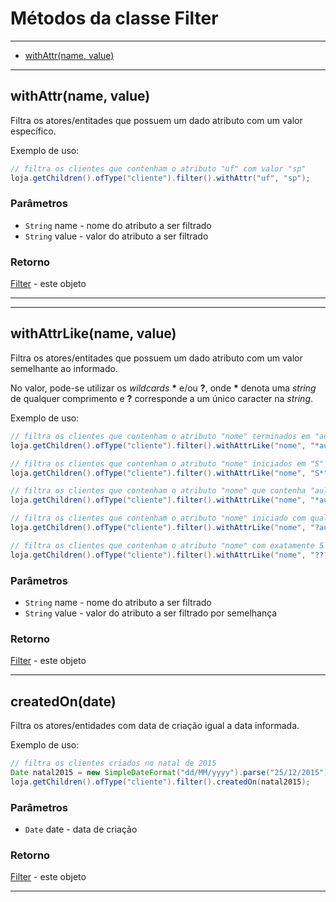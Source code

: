 # Métodos da classe Filter

---

* [withAttr(name, value)](#withattrname-value)

---

## withAttr(name, value)

Filtra os atores/entitades que possuem um dado atributo com um valor específico.

Exemplo de uso:

```java
// filtra os clientes que contenham o atributo "uf" com valor "sp"
loja.getChildren().ofType("cliente").filter().withAttr("uf", "sp");
```

### Parâmetros
* ```String``` name - nome do atributo a ser filtrado
* ```String``` value - valor do atributo a ser filtrado

### Retorno
[Filter](Filter) - este objeto

---

---

## withAttrLike(name, value)

Filtra os atores/entitades que possuem um dado atributo com um valor semelhante ao informado.

No valor, pode-se utilizar os _wildcards_ __*__ e/ou __?__, onde __*__ denota uma _string_ de qualquer comprimento e __?__ corresponde a um único caracter na _string_.

Exemplo de uso:

```java
// filtra os clientes que contenham o atributo "nome" terminados em "aulo"
loja.getChildren().ofType("cliente").filter().withAttrLike("nome", "*aulo");

// filtra os clientes que contenham o atributo "nome" iniciados em "S"
loja.getChildren().ofType("cliente").filter().withAttrLike("nome", "S*");

// filtra os clientes que contenham o atributo "nome" que contenha "aul"
loja.getChildren().ofType("cliente").filter().withAttrLike("nome", "*aul*");

// filtra os clientes que contenham o atributo "nome" iniciado com qualquer letra e que contenha "aul"
loja.getChildren().ofType("cliente").filter().withAttrLike("nome", "?aul*");

// filtra os clientes que contenham o atributo "nome" com exatamente 5 caracteres
loja.getChildren().ofType("cliente").filter().withAttrLike("nome", "?????");
```

### Parâmetros
* ```String``` name - nome do atributo a ser filtrado
* ```String``` value - valor do atributo a ser filtrado por semelhança

### Retorno
[Filter](Filter) - este objeto

---

## createdOn(date)

Filtra os atores/entidades com data de criação igual a data informada.

Exemplo de uso:

```java
// filtra os clientes criados no natal de 2015
Date natal2015 = new SimpleDateFormat("dd/MM/yyyy").parse("25/12/2015");
loja.getChildren().ofType("cliente").filter().createdOn(natal2015);
```

### Parâmetros
* ```Date``` date - data de criação

### Retorno
[Filter](Filter) - este objeto

---
